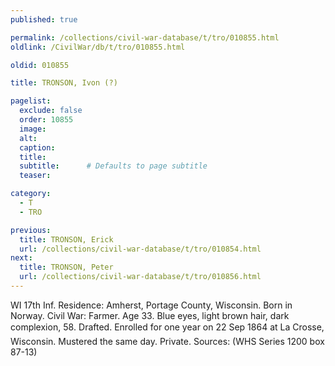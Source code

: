 ```yaml
---
published: true

permalink: /collections/civil-war-database/t/tro/010855.html
oldlink: /CivilWar/db/t/tro/010855.html

oldid: 010855

title: TRONSON, Ivon (?)

pagelist:
  exclude: false
  order: 10855
  image: 
  alt:
  caption:
  title:
  subtitle:      # Defaults to page subtitle
  teaser:

category: 
  - T 
  - TRO

previous:
  title: TRONSON, Erick
  url: /collections/civil-war-database/t/tro/010854.html  
next:
  title: TRONSON, Peter
  url: /collections/civil-war-database/t/tro/010856.html   
---
```

WI 17th Inf. Residence: Amherst, Portage County, Wisconsin. Born in Norway. Civil War: Farmer. Age 33. Blue eyes, light brown hair, dark complexion, 5&#146;8&#148;. Drafted. Enrolled for one year on 22 Sep 1864 at La Crosse, Wisconsin. Mustered the same day. Private. Sources: (WHS Series 1200 box 87-13)